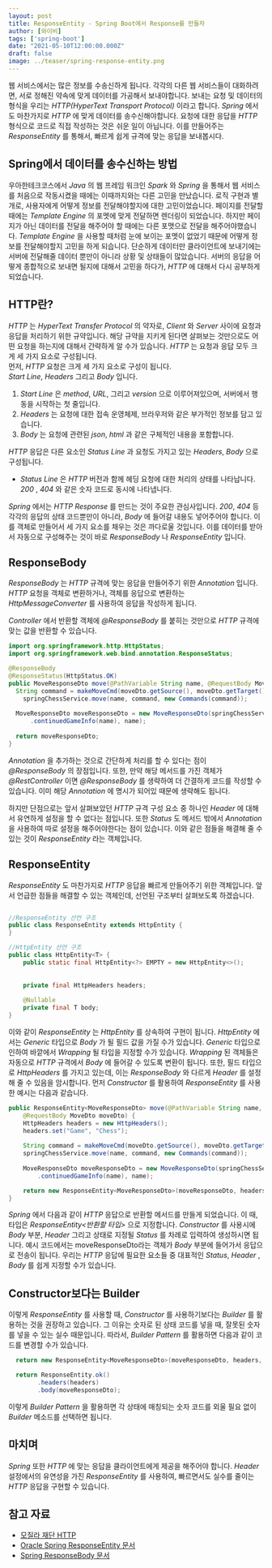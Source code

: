 ```yaml
---
layout: post  
title: ResponseEntity - Spring Boot에서 Response를 만들자
author: [와이비]
tags: ['spring-boot']
date: "2021-05-10T12:00:00.000Z"
draft: false
image: ../teaser/spring-response-entity.png
---
```


웹 서비스에서는 많은 정보를 수송신하게 됩니다.
각각의 다른 웹 서비스들이 대화하려면, 서로 정해진 약속에 맞게 데이터를 가공해서 보내야합니다.
보내는 요청 및 데이터의 형식을 우리는 _HTTP(HyperText Transport Protocol)_ 이라고 합니다.
_Spring_ 에서도 마찬가지로 _HTTP_ 에 맞게 데이터를 송수신해야합니다. 
요청에 대한 응답을 _HTTP_ 형식으로 코드로 직접 작성하는 것은 쉬운 일이 아닙니다.
이를 만들어주는 _ResponseEntity_ 를 통해서, 빠르게 쉽게 규격에 맞는 응답을 보내봅시다.


## Spring에서 데이터를 송수신하는 방법
우아한테크코스에서 _Java_ 의 웹 프레임 워크인 _Spark_ 와 _Spring_ 을 통해서 웹 서비스를 처음으로 작동시켰을 때에는 이때까지와는 다른 고민을 만났습니다.
로직 구현과 별개로, 사용자에게 어떻게 정보를 전달해야할지에 대한 고민이었습니다.
페이지를 전달할 때에는 _Template Engine_ 의 포멧에 맞게 전달하면 렌더링이 되었습니다.
하지만 페이지가 아닌 데이터를 전달을 해주어야 할 때에는 다른 포맷으로 전달을 해주어야했습니다.
_Template Engine_ 을 사용할 때처럼 눈에 보이는 포멧이 없었기 때문에 어떻게 정보를 전달해야할지 고민을 하게 되습니다.
단순하게 데이터만 클라이언트에 보내기에는 서버에 전달해줄 데이터 뿐만이 아니라 상황 및 상태들이 많았습니다.
서버의 응답을 어떻게 종합적으로 보내면 될지에 대해서 고민을 하다가, _HTTP_ 에 대해서 다시 공부하게 되었습니다.

## HTTP란?
_HTTP_ 는 _HyperText Transfer Protocol_ 의 약자로, _Client_ 와 _Server_ 사이에 요청과 응답을 처리하기 위한 규약입니다.
해당 규약을 지키게 된다면 살펴보는 것만으로도 어떤 요청을 하는지에 대해서 간략하게 알 수가 있습니다.
_HTTP_ 는 요청과 응답 모두 크게 세 가지 요소로 구성됩니다.  
먼저, _HTTP_ 요청은 크게 세 가지 요소로 구성이 됩니다.  
_Start Line_, _Headers_ 그리고 _Body_ 입니다.  
1. _Start Line_ 은 _method_, _URL_, 그리고 _version_ 으로 이루어져있으며, 서버에서 행동을 시작하는 첫 줄입니다. 
2. _Headers_ 는 요청에 대한 접속 운영체제, 브라우저와 같은 부가적인 정보를 담고 있습니다.  
3. _Body_ 는 요청에 관련된 _json_, _html_ 과 같은 구체적인 내용을 포함합니다.  

_HTTP_ 응답은 다른 요소인 _Status Line_ 과 요청도 가지고 있는 _Headers_, _Body_ 으로 구성됩니다.
- _Status Line_ 은 _HTTP_ 버전과 함께 헤딩 요청에 대한 처리의 상태를 나타납니다. 
  _200_ , _404_ 와 같은 숫자 코드로 동시에 나타냅니다. 

_Spring_ 에서는 _HTTP Response_ 를 만드는 것이 주요한 관심사입니다.
_200_, _404_ 등 각각의 응답의 상태 코드뿐만이 아니라, _Body_ 에 들어갈 내용도 넣어주어야 합니다.
이를 객체로 만들어서 세 가지 요소를 채우는 것은 까다로울 것입니다.
이를 데이터를 받아서 자동으로 구성해주는 것이 바로 _ResponseBody_ 나 _ResponseEntity_ 입니다.

## ResponseBody
_ResponseBody_ 는 _HTTP_ 규격에 맞는 응답을 만들어주기 위한 _Annotation_ 입니다.
_HTTP_ 요청을 객체로 변환하거나, 객체를 응답으로 변환하는 _HttpMessageConverter_ 를 사용하여 응답을 작성하게 됩니다.

_Controller_ 에서 반환할 객체에 _@ResponseBody_ 를 붙히는 것만으로 _HTTP_ 규격에 맞는 값을 반환할 수 있습니다.

``` java
import org.springframework.http.HttpStatus;
import org.springframework.web.bind.annotation.ResponseStatus;

@ResponseBody
@ResponseStatus(HttpStatus.OK)
public MoveResponseDto move(@PathVariable String name, @RequestBody MoveDto moveDto) {
  String command = makeMoveCmd(moveDto.getSource(), moveDto.getTarget());
    springChessService.move(name, command, new Commands(command));
    
  MoveResponseDto moveResponseDto = new MoveResponseDto(springChessService
      .continuedGameInfo(name), name);
      
  return moveResponseDto;
}
```
_Annotation_ 을 추가하는 것으로 간단하게 처리를 할 수 있다는 점이 _@ResponseBody_ 의 장점입니다.
또한, 만약 해당 메서드를 가진 객체가 _@RestController_ 이면 _@ResponseBody_ 를 생략하여 더 간결하게 코드를 작성할 수 있습니다.
이미 해당 _Annotation_ 에 명시가 되어있 때문에  생략해도 됩니다.

하지만 단점으로는 앞서 살펴보았던 _HTTP_ 규격 구성 요소 중 하나인 _Header_ 에 대해서 유연하게 설정을 할 수 없다는 점입니다.
또한 _Status_ 도 메서드 밖에서 _Annotation_ 을 사용하여 따로 설정을 해주어야한다는 점이 있습니다.
이와 같은 점들을 해결해 줄 수 있는 것이 _ResponseEntity_ 라는 객체입니다.

## ResponseEntity
_ResponseEntity_ 도 마찬가지로 _HTTP_ 응답을 빠르게 만들어주기 위한 객체입니다. 
앞서 언급한 점들을 해결할 수 있는 객체인데, 선언된 구조부터 살펴보도록 하겠습니다.
```java

//ResponseEntity 선언 구조
public class ResponseEntity extends HttpEntity {
}

//HttpEntity 선언 구조
public class HttpEntity<T> {
    public static final HttpEntity<?> EMPTY = new HttpEntity<>();
  
  
    private final HttpHeaders headers;
  
    @Nullable
    private final T body;
}
```

이와 같이 _ResponseEntity_ 는 _HttpEntity_ 를 상속하여 구현이 됩니다.
_HttpEntity_ 에서는 _Generic_ 타입으로 _Body_ 가 될 필드 값을 가질 수가 있습니다. 
_Generic_ 타입으로 인하여 바깥에서 _Wrapping_ 될 타입을 지정할 수가 있습니다.
_Wrapping_ 된 객체들은 자동으로 _HTTP_ 규격에서 _Body_ 에 들어갈 수 있도록 변환이 됩니다.
또한, 필드 타입으로 _HttpHeaders_ 를 가지고 있는데, 이는 _ResponseBody_ 와 다르게 _Header_ 를  설정해 줄 수 있음을 암시합니다.
먼저 _Constructor_ 를 활용하여 _ResponseEntity_ 를 사용한 예시는 다음과 같습니다.

```java
public ResponseEntity<MoveResponseDto> move(@PathVariable String name,
    @RequestBody MoveDto moveDto) {
    HttpHeaders headers = new HttpHeaders();
    headers.set("Game", "Chess");
    
    String command = makeMoveCmd(moveDto.getSource(), moveDto.getTarget());
    springChessService.move(name, command, new Commands(command));
    
    MoveResponseDto moveResponseDto = new MoveResponseDto(springChessService
        .continuedGameInfo(name), name);

    return new ResponseEntity<MoveResponseDto>(moveResponseDto, headers, HttpStatus.valueOf(200)); // ResponseEntity를 활용한 응답 생성
}
```

_Spring_ 에서 다음과 같이 _HTTP_ 응답으로 반환할 메서드를 만들게 되었습니다.
이 때, 타입은 _ResponseEntity<반환할 타입>_ 으로 지정합니다.
_Constructor_ 를 사용시에 _Body_ 부분, _Header_ 그리고 상태로 지정될 _Status_ 를 차례로 입력하여 생성하시면 됩니다.
예시 코드에서는 moveResponseDto라는 객체가 _Body_ 부분에 들어가서 응답으로 전송이 됩니다. 
우리는 _HTTP_ 응답에 필요한 요소들 중 대표적인 _Status_, _Header_ , _Body_ 를 쉽게 지정할 수가 있습니다.

## Constructor보다는 Builder
이렇게 _ResponseEntity_ 를 사용할 때, _Constructor_ 를 사용하기보다는 _Builder_ 를 활용하는 것을 권장하고 있습니다.
그 이유는 숫자로 된 상태 코드를 넣을 때, 잘못된 숫자를 넣을 수 있는 실수 때문입니다.
따라서, _Builder Pattern_ 를 활용하면 다음과 같이 코드를 변경할 수가 있습니다.

```java
  return new ResponseEntity<MoveResponseDto>(moveResponseDto, headers, HttpStatus.valueOf(200));

  return ResponseEntity.ok()
        .headers(headers)
        .body(moveResponseDto);
```

이렇게 _Builder Pattern_ 을 활용하면 각 상태에 매칭되는 숫자 코드를 외울 필요 없이 _Builder_ 메소드를 선택하면 됩니다.

## 마치며
_Spring_ 또한 _HTTP_ 에 맞는 응답을 클라이언트에게 제공을 해주어야 합니다.
_Header_ 설정에서의 유연성을 가진 _ResponseEntity_ 를 사용하여, 빠르면서도 실수를 줄이는 _HTTP_ 응답을 구현할 수 있습니다.

## 참고 자료
- [모질라 재단 HTTP](https://developer.mozilla.org/en-US/docs/Web/HTTP)
- [Oracle Spring ResponseEntity 문서](https://docs.spring.io/spring-framework/docs/current/javadoc-api/org/springframework/http/ResponseEntity.html)
- [Spring ResponseBody 문서](https://docs.spring.io/spring-framework/docs/current/reference/html/web.html#mvc-ann-responsebody)

